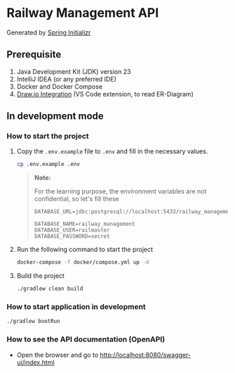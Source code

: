 # Railway Management API

Generated
by [Spring Initializr](https://start.spring.io/#!type=gradle-project-kotlin&language=java&platformVersion=3.3.5&packaging=jar&jvmVersion=23&groupId=dev.fresult&artifactId=railwayManagement&name=Railway%20Management%20API&description=To%20manage%20railway%20and%20rail%20ticket.&packageName=dev.fresult.railwayManagement&dependencies=devtools,web,data-jdbc,security,postgresql,flyway,validation)

## Prerequisite

1. Java Development Kit (JDK) version 23
2. IntelliJ IDEA (or any preferred IDE)
3. Docker and Docker Compose
4. [Draw.io Integration](https://marketplace.visualstudio.com/items?itemName=hediet.vscode-drawio) (VS Code extension,
   to read ER-Diagram)

## In development mode

### How to start the project

1. Copy the `.env.example` file to `.env` and fill in the necessary values.

    ```bash
    cp .env.example .env
    ```

   > **Note:**
   >
   > For the learning purpose, the environment variables are not confidential, so let's fill these
   >
   > ```text
    > DATABASE_URL=jdbc:postgresql://localhost:5433/railway_management
    > 
    > DATABASE_NAME=railway_management
    > DATABASE_USER=railmaster
    > DATABASE_PASSWORD=secret
    > ```

2. Run the following command to start the project

    ```bash
    docker-compose -f docker/compose.yml up -d
    ```

3. Build the project
    ```bash
    ./gradlew clean build
    ```

### How to start application in development

```bash
./gradlew bootRun
```

### How to see the API documentation (OpenAPI)

- Open the browser and go to <http://localhost:8080/swagger-ui/index.html>
